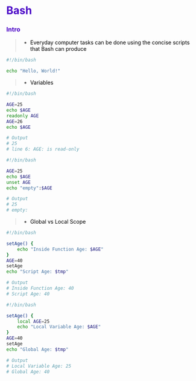 <h1 style="color:#4b04c7">Bash</h1>

<h3 style="color:#4b04c7">Intro</h3>

> - <a style="color:#000000">Everyday computer tasks can be done using the concise scripts that Bash can produce</a>

```bash
#!/bin/bash

echo "Hello, World!"
```

> - <a style="color:#000000">Variables</a>

```bash
#!/bin/bash

AGE=25
echo $AGE
readonly AGE
AGE=26
echo $AGE

# Output
# 25
# line 6: AGE: is read-only
```

```bash
#!/bin/bash

AGE=25
echo $AGE
unset AGE
echo "empty":$AGE

# Output
# 25
# empty:
```

> - <a style="color:#000000">Global vs Local Scope</a>

```bash
#!/bin/bash

setAge() {
    echo "Inside Function Age: $AGE"
}
AGE=40
setAge
echo "Script Age: $tmp"

# Output
# Inside Function Age: 40
# Script Age: 40
```

```bash
#!/bin/bash

setAge() {
    local AGE=25
    echo "Local Variable Age: $AGE"
}
AGE=40
setAge
echo "Global Age: $tmp"

# Output
# Local Variable Age: 25
# Global Age: 40
```
